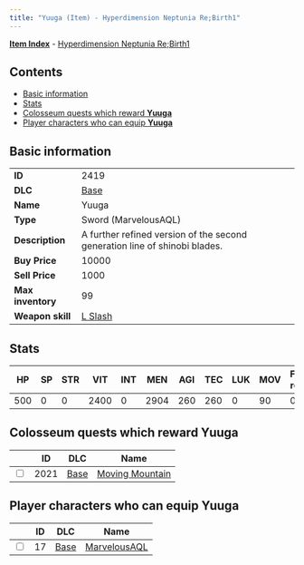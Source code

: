 ```yaml
---
title: "Yuuga (Item) - Hyperdimension Neptunia Re;Birth1"
---
```


[**Item Index**](/neptunia/rb1/item/index.html) - [Hyperdimension Neptunia Re;Birth1](/neptunia/rb1)

## Contents

- [Basic information](#basic-information)
- [Stats](#stats)
- [Colosseum quests which reward **Yuuga**](#colosseum-quests-which-reward-yuuga)
- [Player characters who can equip **Yuuga**](#player-characters-who-can-equip-yuuga)

## Basic information

|   |   |
| -- | -- |
| **ID** | 2419 |
| **DLC** | [Base](/neptunia/rb1/dlc/1-base.html) |
| **Name** | Yuuga |
| **Type** | Sword (MarvelousAQL) |
| **Description** | A further refined version of the second generation line of shinobi blades. |
| **Buy Price** | 10000 |
| **Sell Price** | 1000 |
| **Max inventory** | 99 |
| **Weapon skill** | [L Slash](/neptunia/rb1/skill/1-2603-l-slash.html) |


## Stats

| HP | SP | STR | VIT | INT | MEN | AGI | TEC | LUK | MOV | Fire res. | Ice res. | Wind res. | Lightning res. |
| -- | -- | --- | --- | --- | --- | --- | --- | --- | --- | --------- | -------- | --------- | -------------- |
| 500 | 0 | 0 | 2400 | 0 | 2904 | 260 | 260 | 0 | 90 | 0 | 0 | 0 | 0 |


## Colosseum quests which reward **Yuuga**

|    | ID | DLC | Name |
| -- | -- | --- | ---- |
| <input type="checkbox" id="rb1-colosseum-1-2021" class="trackbox" /> | 2021 | [Base](/neptunia/rb1/dlc/1-base.html) | [Moving Mountain](/neptunia/rb1/colosseum/1-2021-moving-mountain.html) |


## Player characters who can equip **Yuuga**

|    | ID | DLC | Name |
| -- | -- | --- | ---- |
| <input type="checkbox" id="rb1-player-1-17" class="trackbox" /> | 17 | [Base](/neptunia/rb1/dlc/1-base.html) | [MarvelousAQL](/neptunia/rb1/player/1-17-marvelousaql.html) |
